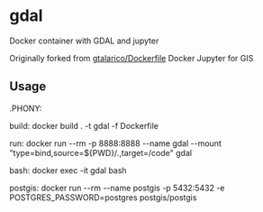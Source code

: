# gdal
Docker container with GDAL and jupyter

Originally forked from [gtalarico/Dockerfile](https://gist.github.com/gtalarico/b6123596a4247a5e6fa5fb92cd675e84)
Docker Jupyter for GIS

## Usage

.PHONY:

build:
	docker build . -t gdal -f Dockerfile

run:
	docker run --rm -p 8888:8888 --name gdal --mount "type=bind,source=${PWD}/.,target=/code" gdal

bash:
	docker exec -it gdal bash

postgis:
	docker run --rm --name postgis -p 5432:5432 -e POSTGRES_PASSWORD=postgres postgis/postgis
